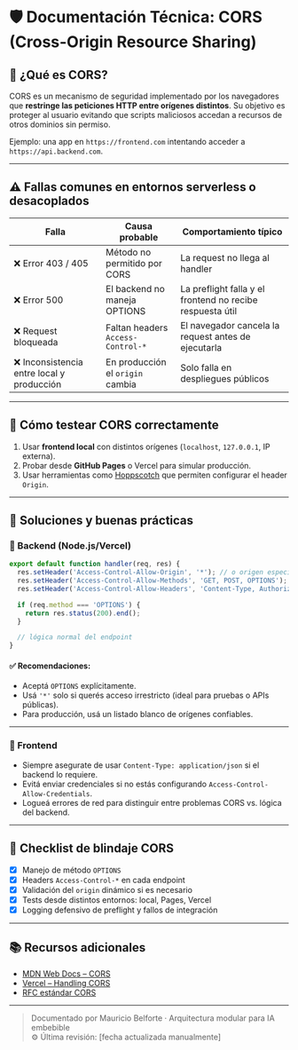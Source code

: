 
# 🛡️ Documentación Técnica: CORS (Cross-Origin Resource Sharing)

## 📘 ¿Qué es CORS?

CORS es un mecanismo de seguridad implementado por los navegadores que **restringe las peticiones HTTP entre orígenes distintos**. Su objetivo es proteger al usuario evitando que scripts maliciosos accedan a recursos de otros dominios sin permiso.

Ejemplo: una app en `https://frontend.com` intentando acceder a `https://api.backend.com`.

---

## ⚠️ Fallas comunes en entornos serverless o desacoplados

| Falla | Causa probable | Comportamiento típico |
|------|----------------|------------------------|
| ❌ Error 403 / 405 | Método no permitido por CORS | La request no llega al handler |
| ❌ Error 500 | El backend no maneja OPTIONS | La preflight falla y el frontend no recibe respuesta útil |
| ❌ Request bloqueada | Faltan headers `Access-Control-*` | El navegador cancela la request antes de ejecutarla |
| ❌ Inconsistencia entre local y producción | En producción el `origin` cambia | Solo falla en despliegues públicos |

---

## 🧪 Cómo testear CORS correctamente

1. Usar **frontend local** con distintos orígenes (`localhost`, `127.0.0.1`, IP externa).
2. Probar desde **GitHub Pages** o Vercel para simular producción.
3. Usar herramientas como [Hoppscotch](https://hoppscotch.io/) que permiten configurar el header `Origin`.

---

## 🧰 Soluciones y buenas prácticas

### 🔧 Backend (Node.js/Vercel)

```js
export default function handler(req, res) {
  res.setHeader('Access-Control-Allow-Origin', '*'); // o origen específico
  res.setHeader('Access-Control-Allow-Methods', 'GET, POST, OPTIONS');
  res.setHeader('Access-Control-Allow-Headers', 'Content-Type, Authorization');

  if (req.method === 'OPTIONS') {
    return res.status(200).end();
  }

  // lógica normal del endpoint
}
```

#### ✅ Recomendaciones:
- Aceptá `OPTIONS` explícitamente.
- Usá `'*'` solo si querés acceso irrestricto (ideal para pruebas o APIs públicas).
- Para producción, usá un listado blanco de orígenes confiables.

---

### 🧱 Frontend

- Siempre asegurate de usar `Content-Type: application/json` si el backend lo requiere.
- Evitá enviar credenciales si no estás configurando `Access-Control-Allow-Credentials`.
- Logueá errores de red para distinguir entre problemas CORS vs. lógica del backend.

---

## 🧼 Checklist de blindaje CORS

- [x] Manejo de método `OPTIONS`
- [x] Headers `Access-Control-*` en cada endpoint
- [x] Validación del `origin` dinámico si es necesario
- [x] Tests desde distintos entornos: local, Pages, Vercel
- [x] Logging defensivo de preflight y fallos de integración

---

## 📚 Recursos adicionales

- [MDN Web Docs – CORS](https://developer.mozilla.org/en-US/docs/Web/HTTP/CORS)
- [Vercel – Handling CORS](https://vercel.com/docs/edge-network/cors)
- [RFC estándar CORS](https://fetch.spec.whatwg.org/#http-cors-protocol)

---

> Documentado por Mauricio Belforte · Arquitectura modular para IA embebible  
> ⚙️ Última revisión: [fecha actualizada manualmente]
```

